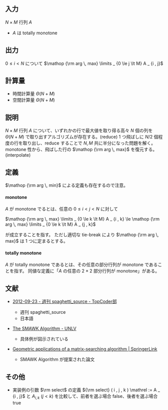## 入力
$N \times M$ 行列 $A$
-   $A$ は totally monotone

## 出力
$0 \le i \lt N$ について $\mathop {\rm arg \, max} \limits _ {0 \le j \lt M} A _ {i , j}$

## 計算量
-   時間計算量 $\Theta ( N + M )$
-   空間計算量 $\Theta ( N + M )$

## 説明
$N \times M$ 行列 $A$ について、いずれかの行で最大値を取り得る高々 $N$ 個の列を $\Theta ( N + M )$ で取り出すアルゴリズムが存在する。(reduce)
$1$ つ飛ばしに $N / 2$ 個程度の行を取り出し、reduce することで $N , M$ 共に半分になった問題を解く。
monotone 性から、飛ばした行の $\mathop {\rm arg \, max}$ を復元する。(interpolate)

## 定義
$\mathop {\rm arg \, min}$ による定義も存在するので注意。

#### monotone
$A$ が monotone でるとは、任意の $0 \le i \lt j \lt N$ に対して

$\mathop {\rm arg \, max} \limits _ {0 \le k \lt M} A _ {i , k} \le \mathop {\rm arg \, max} \limits _ {0 \le k \lt M} A _ {j , k}$

が成立することを指す。
ただし適切な tie-break により $\mathop {\rm arg \, max}$ は $1$ つに定まるとする。

#### totally monotone
$A$ が totally monotone であるとは、その任意の部分行列が monotone であることを指す。
同値な定義に「$A$ の任意の $2 \times 2$ 部分行列が monotone」がある。

## 文献
-   [2012-09-23 - 週刊 spaghetti_source - TopCoder部](https://topcoder-g-hatena-ne-jp.jag-icpc.org/spaghetti_source/20120923/)
    -   週刊 spaghetti_source
    -   日本語

-   [The SMAWK Algorithm - UNLV](http://web.cs.unlv.edu/larmore/Courses/CSC477/monge.pdf)
    -   具体例が図示されている

-   [Geometric applications of a matrix-searching algorithm | SpringerLink](https://link.springer.com/article/10.1007%2FBF01840359)
    -   SMAWK Algorithm が提案された論文

## その他
-   実装例の引数 $\rm select$ の定義
    ${\rm select} ( i , j , k ) \mathrel := A _ {i , j}$ と $A _ {i , k} \  ( j \lt k )$ を比較して、前者を選ぶ場合 false、後者を選ぶ場合 true
